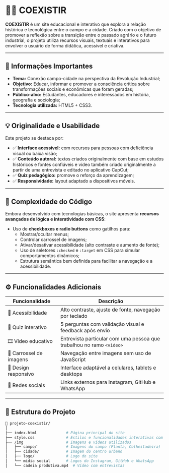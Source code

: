 # 🚜🌿 COEXISTIR

**COEXISTIR** é um site educacional e interativo que explora a relação histórica e tecnológica entre o campo e a cidade. Criado com o objetivo de promover a reflexão sobre a transição entre o passado agrário e o futuro industrial, o projeto utiliza recursos visuais, textuais e interativos para envolver o usuário de forma didática, acessível e criativa.

---

## 📌 Informações Importantes

- **Tema:** Conexão campo-cidade na perspectiva da Revolução Industrial;
- **Objetivo:** Educar, informar e promover a consciência crítica sobre transformações sociais e econômicas que foram geradas;
- **Público-alvo:** Estudantes, educadores e interessados em história, geografia e sociologia;
- **Tecnologia utilizada:** HTML5 + CSS3.

---

## 💡 Originalidade e Usabilidade

Este projeto se destaca por:

- ✅ **Interface acessível:** com recursos para pessoas com deficiência visual ou baixa visão;
- ✅ **Conteúdo autoral:** textos criados originalmente com base em estudos históricos e fontes confiáveis e vídeo também criado originalmente a partir de uma entrevista e editado no aplicativo CapCut;
- ✅ **Quiz pedagógico:** promove o reforço da aprendizagem;
- ✅ **Responsividade:** layout adaptado a dispositivos móveis.

---

## 🧠 Complexidade do Código

Embora desenvolvido com tecnologias básicas, o site apresenta **recursos avançados de lógica e interatividade com CSS**:

- Uso de **checkboxes e radio buttons** como gatilhos para:
  - Mostrar/ocultar menus;
  - Controlar carrossel de imagens;
  - Ativar/desativar acessibilidade (alto contraste e aumento de fonte);
  - Uso de seletores `:checked` e `:target` em CSS para simular comportamentos dinâmicos;
  - Estrutura semântica bem definida para facilitar a navegação e a acessibilidade.

---

## ⚙️ Funcionalidades Adicionais

| Funcionalidade          | Descrição                                                                 |
|------------------------|---------------------------------------------------------------------------|
| 🌙 Acessibilidade       | Alto contraste, ajuste de fonte, navegação por teclado                    |
| 🧠 Quiz interativo      | 5 perguntas com validação visual e feedback após envio                    |
| 🎞 Vídeo educativo      | Entrevista particular com uma pessoa que trabalhou no ramo `<video>`                                      |
| 📸 Carrossel de imagens | Navegação entre imagens sem uso de JavaScript                             |
| 📱 Design responsivo    | Interface adaptável a celulares, tablets e desktops                       |
| 🔗 Redes sociais        | Links externos para Instagram, GitHub e WhatsApp                          |

---

## 🧩 Estrutura do Projeto

```bash
📁 projeto-coexistir/
│
├── index.html             # Página principal do site
├── style.css              # Estilos e funcionalidades interativas com CSS
├── /img                   # Imagens e vídeos utilizados
│   ├── campo/             # Imagens do campo (Planta, Colheitadeira)
│   ├── cidade/            # Imagem do centro urbano
│   ├── logo/              # Logo do site
│   └── mídia social       # Logos do Instagram, GitHub e WhatsApp
│   └── cadeia produtiva.mp4  # Vídeo com entrevistas